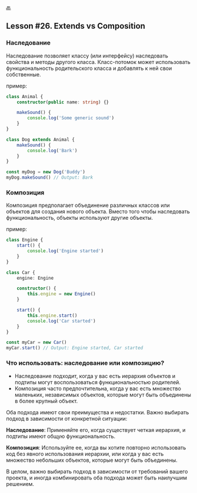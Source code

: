 [🔙](/README.md)

## Lesson #26. Extends vs Composition

### Наследование

Наследование позволяет классу (или интерфейсу) наследовать свойства и методы другого класса. Класс-потомок может использовать функциональность родительского класса и добавлять к ней свои собственные.

пример:

```typescript
class Animal {
	constructor(public name: string) {}

	makeSound() {
		console.log('Some generic sound')
	}
}

class Dog extends Animal {
	makeSound() {
		console.log('Bark')
	}
}

const myDog = new Dog('Buddy')
myDog.makeSound() // Output: Bark
```

### Композиция

Композиция предполагает объединение различных классов или объектов для создания нового объекта. Вместо того чтобы наследовать функциональность, объекты используют другие объекты.

пример:

```typescript
class Engine {
	start() {
		console.log('Engine started')
	}
}

class Car {
	engine: Engine

	constructor() {
		this.engine = new Engine()
	}

	start() {
		this.engine.start()
		console.log('Car started')
	}
}

const myCar = new Car()
myCar.start() // Output: Engine started, Car started
```

### Что использовать: наследование или композицию?

- Наследование подходит, когда у вас есть иерархия объектов и подтипы могут воспользоваться функциональностью родителей.
- Композиция часто предпочтительна, когда у вас есть множество маленьких, независимых объектов, которые могут быть объединены в более крупный объект.

Оба подхода имеют свои преимущества и недостатки. Важно выбирать подход в зависимости от конкретной ситуации:

**Наследование**: Применяйте его, когда существует четкая иерархия, и подтипы имеют общую функциональность.

**Композиция**: Используйте ее, когда вы хотите повторно использовать код без явного использования иерархии, или когда у вас есть множество небольших объектов, которые могут быть объединены.

В целом, важно выбирать подход в зависимости от требований вашего проекта, и иногда комбинировать оба подхода может быть наилучшим решением.
